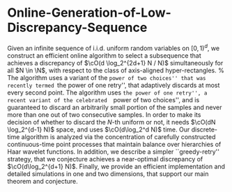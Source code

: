 # Online-Generation-of-Low-Discrepancy-Sequence

Given an infinite sequence of i.i.d. uniform random variables on $[0,1)^d$, we construct an efficient online algorithm to select a subsequence that achieves a discrepancy of $\cO(d \log_2^{2d+1} N / N)$ simultaneously for all $N \in \N$, with respect to the class of axis-aligned hyper-rectangles.
% The algorithm uses a variant of the ``power of two choices'' that was recently termed ``the power of one retry'', that adaptively discards at most every second point.
The algorithm uses ``the power of one retry'', a recent variant of the celebrated  ``power of two choices'', and is guaranteed to discard an arbitrarily small portion of the samples and never more than one out of two consecutive samples.
In order to make its decision of whether to discard the $N$-th uniform or not, it needs $\cO(dN \log_2^{d-1} N)$ space, and uses $\cO(d\log_2^d N)$ time. Our discrete-time algorithm is analyzed via the concentration of carefully constructed continuous-time point processes that maintain balance over hierarchies of Haar wavelet functions.
In addition, we describe a simpler ``greedy-retry'' strategy, that we conjecture achieves a near-optimal discrepancy of $\cO(d\log_2^{d+1} N)$. Finally, we provide an efficient implementation and detailed simulations in one and two dimensions, that support our main theorem and conjecture.
